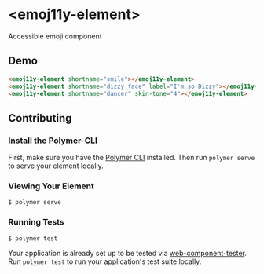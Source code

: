 # \<emoj11y-element\>

Accessible emoji component

## Demo

<!--
```
<custom-element-demo>
  <template>
    <link rel="import" href="emoj11y-element.html">
    <next-code-block></next-code-block>
  </template>
</custom-element-demo>
```
-->
```html
<emoj11y-element shortname="smile"></emoj11y-element>
<emoj11y-element shortname="dizzy_face" label="I'm so Dizzy"></emoj11y-element>
<emoj11y-element shortname="dancer" skin-tone="4"></emoj11y-element>
```


## Contributing

### Install the Polymer-CLI

First, make sure you have the [Polymer CLI](https://www.npmjs.com/package/polymer-cli) installed. Then run `polymer serve` to serve your element locally.

### Viewing Your Element

```
$ polymer serve
```

### Running Tests

```
$ polymer test
```

Your application is already set up to be tested via [web-component-tester](https://github.com/Polymer/web-component-tester). Run `polymer test` to run your application's test suite locally.
